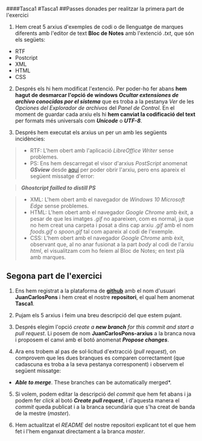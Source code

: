 ####Tasca1
#Tasca1
##Passes donades per realitzar la primera part de l'exercici

1. Hem creat 5 arxius d'exemples de codi o de llenguatge de marques diferents amb l'editor de text **Bloc de Notes** amb l'extenció *.txt*, que són els següets:  
 * RTF
 * Postcript
 * XML
 * HTML
 * CSS   
 
2. Després els hi hem modificat l'extenció. Per poder-ho fer abans **hem hagut de desmarcar l'opció de windows _Ocultar extensiones de archivo conocidas por el sistema_** que es troba a la pestanya _Ver_ de les _Opciones del Explorador de archivos_ del _Panel de Control_. En el moment de guardar cada arxiu els hi **hem canviat la codificació del text** per formats més universals com **_Unicode_** o **_UTF-8_**.  

3. Després hem executat els arxius un per un amb les següents incidències:  

> * RTF: L'hem obert amb l'aplicació *LibreOffice Writer* sense problemes.
> * PS: Ens hem descarregat el visor d'arxius *PostScript* anomenat **_GSview_** desde [aquí](http://www.gsview.com/downloads.html) per     poder obrir l'arxiu, pero ens apareix el següent missatge d'error:  

> **_Ghostcript failled to distill PS_**  

> * XML: L'hem obert amb el navegador de *Windows 10 Microsoft Edge* sense problemes.  
> * HTML: L'hem obert amb el navegador *Google Chrome* amb èxit, a pesar de que les imatges *.gif* no apareixen, com es normal, ja que no hem creat una carpeta i posat a dins cap arxiu _.gif_ amb el nom _foods.gif_ o _spoon.gif_ tal com apareix al codi de l'exemple.
> * CSS: L'hem obert amb el navegador *Google Chrome* amb èxit, observant que, al no anar fusionat a la part *body* al codi de l'arxiu   *html*, el visualitzam com ho feiem al Bloc de Notes; en text plà amb marques. 

## Segona part de l'exercici  

1. Ens hem registrat a la plataforma de [**github**](https://github.com) amb el nom d'usuari **JuanCarlosPons** i hem creat el nostre **repositori**, el qual hem anomenat **Tasca1**.

2. Pujam els 5 arxius i feim una breu descripció del que estem pujant.

3. Després elegim l'opció _create a **new branch** for this commit and start a pull request_. 
Li posem de nom **JuanCarlosPons-arxius** a la branca nova i proposem el canvi amb el botó anomenat **_Propose changes_**.

4. Ara ens trobem al pas de sol·licitud d'extracció (*pull request*), on comprovem que les dues branques es comparen correctament (que cadascuna es troba a la seva pestanya corresponent) i observem el següent missatge:

 *  **_Able to merge_**. These branches can be automatically merged*.  

5. Si volem, podem editar la descripció del *commit* que hem fet abans i ja podem fer *click* al botó **_Create pull request_**,
i d'aquesta manera el *commit* queda publicat i a la branca secundària que s'ha creat de banda de la mestre (*master*).

6. Hem actualitzat el _README_ del nostre repositori explicant tot el que hem fet i l'hem enganxat directament a la branca *master*.


